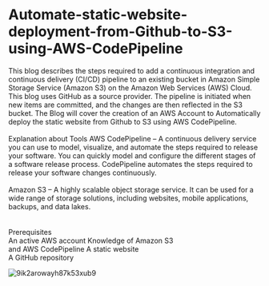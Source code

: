 # Automate-static-website-deployment-from-Github-to-S3-using-AWS-CodePipeline<br>
This blog describes the steps required to add a continuous integration and continuous delivery (CI/CD) pipeline to an existing bucket in Amazon Simple Storage Service (Amazon S3) on the Amazon Web Services (AWS) Cloud.<br>
This blog uses GitHub as a source provider. The pipeline is initiated when new items are committed, and the changes are then reflected in the S3 bucket.  The Blog will cover the creation of an AWS Account to Automatically deploy the static website from Github to S3 using AWS CodePipeline.<br><br>
Explanation about Tools AWS CodePipeline – A continuous delivery service you can use to model, visualize, and automate the steps required to release your software. You can quickly model and configure the different stages of a software release process. CodePipeline automates the steps required to release your software changes continuously.<br><br>
Amazon S3 – A highly scalable object storage service. It can be used for a wide range of storage solutions, including websites, mobile applications, backups, and data lakes.<br><br>  
Prerequisites<br>
An active AWS account Knowledge of Amazon S3<br>
and AWS CodePipeline A static website<br>
A GitHub repository

![9ik2arowayh87k53xub9](https://user-images.githubusercontent.com/82276019/183611176-ae5877b8-6850-4f79-8fd0-3994e713b1e7.png)

